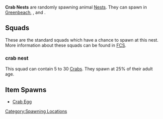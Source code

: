 **Crab Nests** are randomly spawning animal [Nests](Nest.md "wikilink").
They can spawn in [Greenbeach](Greenbeach.md "wikilink"), [](Howler_Maze.md), and [](The_Unwanted_Zone.md).

## Squads

These are the standard squads which have a chance to spawn at this nest.
More information about these squads can be found in
[FCS](Forgotten_Construction_Set.md "wikilink").

### crab nest

This squad can contain 5 to 30 [Crabs](Crab.md "wikilink"). They spawn at
25% of their adult age.

## Item Spawns

- [Crab Egg](Crab_Egg.md "wikilink")

[Category:Spawning Locations](Category:Spawning_Locations "wikilink")